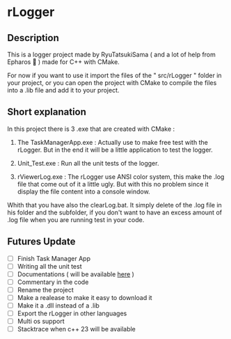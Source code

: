 # rLogger

## Description

This is a logger project made by RyuTatsukiSama ( and a lot of help from Epharos 🙏 ) made for C++ with CMake.

For now if you want to use it import the files of the " src/rLogger " folder in your project, or you can open the project with CMake to compile the files into a .lib file and add it to your project.

## Short explanation

In this project there is 3 .exe that are created with CMake :

1. The TaskManagerApp.exe : Actually use to make free test with the rLogger. But in the end it will be a little application to test the logger.

2. Unit_Test.exe : Run all the unit tests of the logger.

3. rViewerLog.exe : The rLogger use ANSI color system, this make the .log file that come out of it a little ugly. But with this no problem since it display the file content into a console window.

Whith that you have also the clearLog.bat. It simply delete of the .log file in his folder and the subfolder, if you don't want to have an excess amount of .log file when you are running test in your code.

## Futures Update

- [ ] Finish Task Manager App
- [ ] Writing all the unit test
- [ ] Documentations ( will be available [here](https://github.com/RyuTatsukiSama/rLogger/blob/main/Documentation.md) )
- [ ] Commentary in the code
- [ ] Rename the project
- [ ] Make a realease to make it easy to download it
- [ ] Make it a .dll instead of a .lib
- [ ] Export the rLogger in other languages
- [ ] Multi os support
- [ ] Stacktrace when c++ 23 will be available
